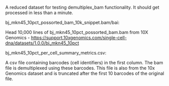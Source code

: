 A reduced dataset for testing demultiplex_bam functionality. It should get processed in less than a minute.  

bj_mkn45_10pct_possorted_bam_10k_snippet.bam/bai:

Head 10,000 lines of bj_mkn45_10pct_possorted_bam.bam from 10X Genomics - https://support.10xgenomics.com/single-cell-dna/datasets/1.0.0/bj_mkn45_10pct

bj_mkn45_10pct_per_cell_summary_metrics.csv:

A csv file containing barcodes (cell identifiers) in the first column. The bam file is demultiplexed using these barcodes. This file is also from the 10x Genomics dataset and is truncated after the first 10 barcodes of the original file.  